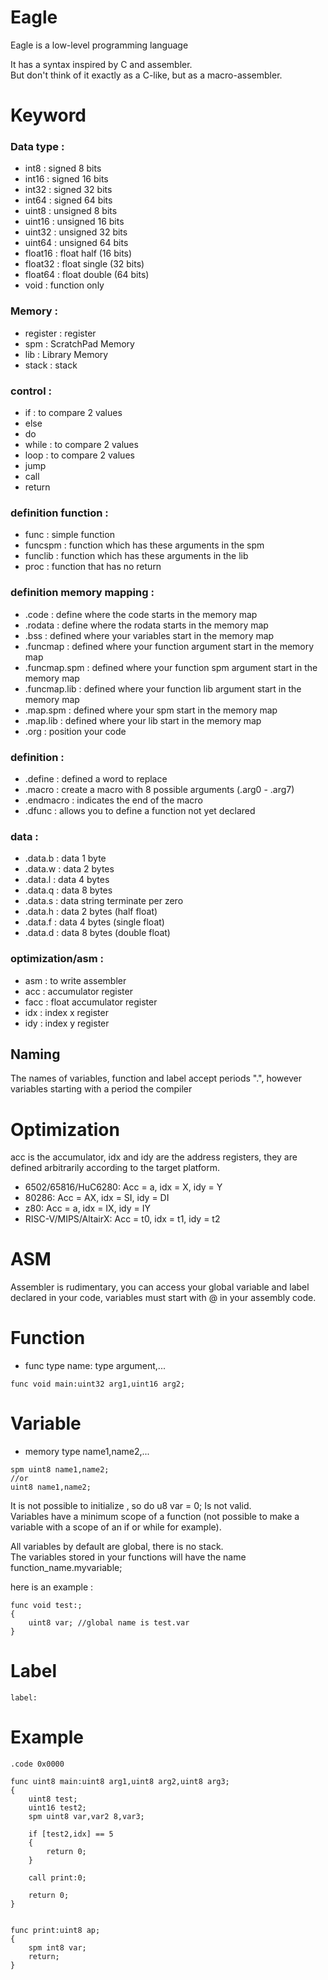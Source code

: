# Eagle
Eagle is a low-level programming language

It has a syntax inspired by C and assembler.  
But don't think of it exactly as a C-like, but as a macro-assembler. 


# Keyword

### Data type :
- int8     : signed 8 bits
- int16    : signed 16 bits
- int32    : signed 32 bits
- int64    : signed 64 bits
- uint8    : unsigned 8 bits
- uint16   : unsigned 16 bits
- uint32   : unsigned 32 bits
- uint64   : unsigned 64 bits
- float16  : float half (16 bits)
- float32  : float single (32 bits)
- float64  : float double (64 bits)
- void     : function only


### Memory :
- register : register
- spm : ScratchPad Memory
- lib : Library Memory
- stack : stack

### control :
- if : to compare 2 values
- else
- do
- while : to compare 2 values
- loop : to compare 2 values
- jump
- call
- return

### definition function :
- func    : simple function
- funcspm : function which has these arguments in the spm
- funclib : function which has these arguments in the lib
- proc    : function that has no return

### definition memory mapping :
- .code        : define where the code starts in the memory map
- .rodata      : define where the rodata starts in the memory map
- .bss         : defined where your variables start in the memory map
- .funcmap     : defined where your function argument start in the memory map
- .funcmap.spm : defined where your function spm argument start in the memory map
- .funcmap.lib : defined where your function lib argument start in the memory map
- .map.spm     : defined where your spm start in the memory map
- .map.lib     : defined where your lib start in the memory map
- .org         : position your code

### definition  :
- .define   : defined a word to replace
- .macro    : create a macro with 8 possible arguments (.arg0 - .arg7)
- .endmacro : indicates the end of the macro
- .dfunc    : allows you to define a function not yet declared
 
### data :
- .data.b : data 1 byte
- .data.w : data 2 bytes
- .data.l : data 4 bytes
- .data.q : data 8 bytes
- .data.s : data string terminate per zero
- .data.h : data 2 bytes (half float)
- .data.f : data 4 bytes (single float)
- .data.d : data 8 bytes (double float)

### optimization/asm :
- asm  : to write assembler
- acc  : accumulator register
- facc : float accumulator register
- idx  : index x register
- idy  : index y register

## Naming
The names of variables, function and label accept periods ".", however variables starting with a period the compiler

# Optimization
acc is the accumulator, idx and idy are the address registers, they are defined arbitrarily according to the target platform.
- 6502/65816/HuC6280: Acc = a, idx = X, idy = Y
- 80286: Acc = AX, idx = SI, idy = DI
- z80: Acc = a, idx = IX, idy = IY
- RISC-V/MIPS/AltairX: Acc = t0, idx = t1, idy = t2

# ASM
Assembler is rudimentary, you can access your global variable and label declared in your code, variables must start with @ in your assembly code.

# Function

- func type name: type argument,...   
```
func void main:uint32 arg1,uint16 arg2;
```

# Variable

- memory type name1,name2,...
```
spm uint8 name1,name2;
//or
uint8 name1,name2;
```
It is not possible to initialize , so do u8 var = 0; Is not valid.  
Variables have a minimum scope of a function (not possible to make a variable with a scope of an if or while for example).  

All variables by default are global, there is no stack.  
The variables stored in your functions will have the name function_name.myvariable;  

here is an example :  
```
func void test:;
{
	uint8 var; //global name is test.var
}
```

# Label

```
label:
```

# Example
```
.code 0x0000

func uint8 main:uint8 arg1,uint8 arg2,uint8 arg3;
{
	uint8 test;
	uint16 test2;
	spm uint8 var,var2 8,var3;
	
	if [test2,idx] == 5
	{
		return 0;
	}

	call print:0;

	return 0;
}


func print:uint8 ap;
{
	spm int8 var;
	return;
}
```
